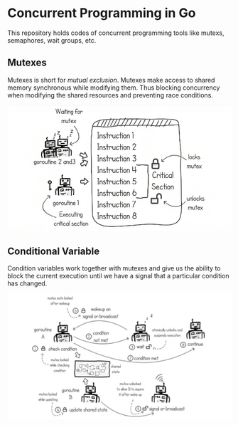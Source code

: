 # Concurrent Programming in Go
This repository holds codes of concurrent programming tools like mutexs, semaphores, wait groups, etc.

## Mutexes
Mutexes is short for *mutual exclusion*.
Mutexes make access to shared memory synchronous while modifying them. Thus blocking concurrency when modifying the shared resources and preventing race conditions. 

![Mutexes](images/mutexes.png)

## Conditional Variable
Condition variables work together with mutexes and give us the ability to block the current execution until we have a signal that a particular condition has changed.

![Conditional Variable](images/conditional_variable.png)